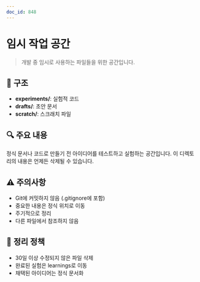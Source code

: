 ```yaml
---
doc_id: 848
---
```


# 임시 작업 공간

> 개발 중 임시로 사용하는 파일들을 위한 공간입니다.

## 📁 구조

- **experiments/**: 실험적 코드
- **drafts/**: 초안 문서
- **scratch/**: 스크래치 파일

## 🔍 주요 내용

정식 문서나 코드로 만들기 전 아이디어를 테스트하고 실험하는 공간입니다. 이 디렉토리의 내용은 언제든 삭제될 수 있습니다.

## ⚠️ 주의사항

- Git에 커밋하지 않음 (.gitignore에 포함)
- 중요한 내용은 정식 위치로 이동
- 주기적으로 정리
- 다른 파일에서 참조하지 않음

## 🧹 정리 정책

- 30일 이상 수정되지 않은 파일 삭제
- 완료된 실험은 learnings로 이동
- 채택된 아이디어는 정식 문서화